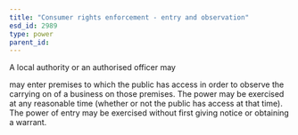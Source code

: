 ```yaml
---
title: "Consumer rights enforcement - entry and observation"
esd_id: 2989
type: power
parent_id:  
---
```


A local authority or an authorised officer may 

may enter premises to which the public has access in order to observe the carrying on of a business on those premises.
The power may be exercised at any reasonable time (whether or not the public has access at that time).
The power of entry may be exercised without first giving notice or obtaining a warrant. 

